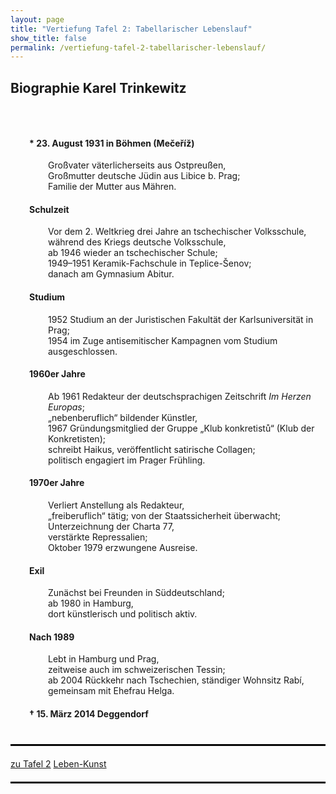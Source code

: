 ```yaml
---
layout: page
title: "Vertiefung Tafel 2: Tabellarischer Lebenslauf"
show_title: false
permalink: /vertiefung-tafel-2-tabellarischer-lebenslauf/
---
```

<div id="main" data-scroll-offset="116">
  <div id="av_section_1" class="container_wrap fullsize">
    <div class="container">
      <main role="main" itemscope="itemscope" itemtype="https://schema.org/Blog" class="template-page content av-content-full alpha units">
        <div class="post-entry post-entry-type-page post-entry-3517">
          <div class="entry-content-wrapper clearfix">
            <div style="padding-bottom:30px;" class="blockquote modern-quote">
              <h2 class="av-special-heading-tag" itemprop="headline">Biographie Karel Trinkewitz</h2>
              <div class="special-heading-border">
                <div class="special-heading-inner-border"></div>
              </div>
            </div>
            <div class="flex_column av_one_full" style="border-radius:0px;">
              <section class="av_textblock_section" itemscope="itemscope" itemtype="https://schema.org/BlogPosting" itemprop="blogPost">
                <div class="avia_textblock" itemprop="text">
                  <h4 style="padding-left: 30px;">* 23. August 1931 in Böhmen (Mečeříž)</h4>
                  <p style="padding-left: 60px;">Großvater väterlicherseits aus Ostpreußen,<br/>
                  Großmutter deutsche Jüdin aus Libice b. Prag;<br/>
                  Familie der Mutter aus Mähren.</p>
                  <h4 style="padding-left: 30px;">Schulzeit</h4>
                  <p style="padding-left: 60px;">Vor dem 2. Weltkrieg drei Jahre an tschechischer Volksschule,<br/>
                  während des Kriegs deutsche Volksschule,<br/>
                  ab 1946 wieder an tschechischer Schule;<br/>
                  1949–1951 Keramik-Fachschule in Teplice-Šenov;<br/>
                  danach am Gymnasium Abitur.</p>
                  <h4 style="padding-left: 30px;">Studium</h4>
                  <p style="padding-left: 60px;">1952 Studium an der Juristischen Fakultät der Karlsuniversität in Prag;<br/>
                  1954 im Zuge antisemitischer Kampagnen vom Studium ausgeschlossen.</p>
                  <h4 style="padding-left: 30px;">1960er Jahre</h4>
                  <p style="padding-left: 60px;">Ab 1961 Redakteur der deutschsprachigen Zeitschrift <em>Im Herzen Europas</em>;<br/>
                  „nebenberuflich“ bildender Künstler,<br/>
                  1967 Gründungsmitglied der Gruppe „Klub konkretistů“ (Klub der Konkretisten);<br/>
                  schreibt Haikus, veröffentlicht satirische Collagen;<br/>
                  politisch engagiert im Prager Frühling.</p>
                  <h4 style="padding-left: 30px;">1970er Jahre</h4>
                  <p style="padding-left: 60px;">Verliert Anstellung als Redakteur,<br/>
                  „freiberuflich“ tätig; von der Staatssicherheit überwacht;<br/>
                  Unterzeichnung der Charta 77,<br/>
                  verstärkte Repressalien;<br/>
                  Oktober 1979 erzwungene Ausreise.</p>
                  <h4 style="padding-left: 30px;">Exil</h4>
                  <p style="padding-left: 60px;">Zunächst bei Freunden in Süddeutschland;<br/>
                  ab 1980 in Hamburg,<br/>
                  dort künstlerisch und politisch aktiv.</p>
                  <h4 style="padding-left: 30px;">Nach 1989</h4>
                  <p style="padding-left: 60px;">Lebt in Hamburg und Prag,<br/>
                  zeitweise auch im schweizerischen Tessin;<br/>
                  ab 2004 Rückkehr nach Tschechien, ständiger Wohnsitz Rabí,<br/>
                  gemeinsam mit Ehefrau Helga.</p>
                  <h4 style="padding-left: 30px;">† 15. März 2014 Deggendorf</h4>
                </div>
              </section>
              <div style="margin-top:10px;" class="hr hr-custom hr-center hr-icon-no">
                <span class="hr-inner inner-border-av-border-none" style="width:50px;">
                  <span class="hr-inner-style"></span>
                </span>
              </div>
              <hr style="border-top: 2px solid #000; margin-top: 40px; margin-bottom: 10px;">
              <div class="buttons" style="margin: 20px 0;">
                <a href="{{ '/trinkewitz/tafel2/' | relative_url }}" class="neutral">zu Tafel 2</a> <a href="{{ '/leben/' | relative_url }}" class="neutral">Leben-Kunst</a>
              </div>
              <hr style="border-top: 2px solid #000; margin-top: 10px; margin-bottom: 80px;">
            </div>
          </div>
        </div>
      </main>
    </div>
  </div>
</div>